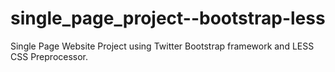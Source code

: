 # single_page_project--bootstrap-less
Single Page Website Project using Twitter Bootstrap framework and LESS CSS Preprocessor.
